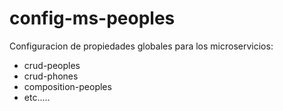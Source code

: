 # config-ms-peoples
Configuracion de propiedades globales para los microservicios:
- crud-peoples
- crud-phones
- composition-peoples
- etc.....
